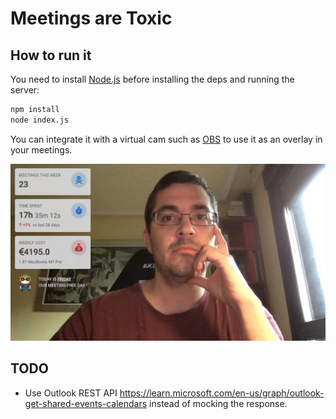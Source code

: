 # Meetings are Toxic

## How to run it

You need to install [Node.js](https://nodejs.org/en/) before installing the deps and running the server:

```bash
npm install
node index.js
```

You can integrate it with a virtual cam such as [OBS](https://obsproject.com/) to use it as an overlay in your meetings.

![Virtual Camera Example](screenshot.png)

## TODO
- Use Outlook REST API https://learn.microsoft.com/en-us/graph/outlook-get-shared-events-calendars instead of mocking the response.